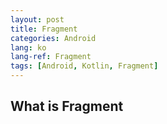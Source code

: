 ```yaml
---
layout: post
title: Fragment
categories: Android
lang: ko
lang-ref: Fragment
tags: [Android, Kotlin, Fragment]
---
```


## What is Fragment
